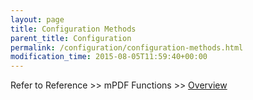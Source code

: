 ```yaml
---
layout: page
title: Configuration Methods
parent_title: Configuration
permalink: /configuration/configuration-methods.html
modification_time: 2015-08-05T11:59:40+00:00
---
```




<p>Refer to Reference &gt;&gt; mPDF Functions &gt;&gt; <a href="{{ "/reference/mpdf-functions/overview.html" | prepend: site.baseurl }}">Overview</a></p>
